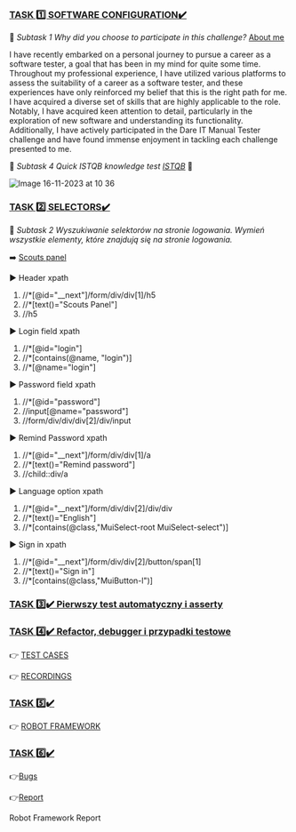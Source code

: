 ### <ins>TASK 1️⃣  SOFTWARE CONFIGURATION✔️<ins>


 🔹 *Subtask 1 Why did you choose to participate in this challenge?* [About me](https://github.com/AgataSzafranek/AgataSzafranek)

I have recently embarked on a personal journey to pursue a career as a software tester, a goal that has been in my mind for quite some time. Throughout my professional experience, I have utilized various platforms to assess the suitability of a career as a software tester, and these experiences have only reinforced my belief that this is the right path for me. I have acquired a diverse set of skills that are highly applicable to the role. Notably, I have acquired keen attention to detail, particularly in the exploration of new software and understanding its functionality. Additionally, I have actively participated in the Dare IT Manual Tester challenge and have found immense enjoyment in tackling each challenge presented to me.

 🔹 *Subtask 4 Quick ISTQB knowledge test [ISTQB](https://getistqb.com/quiz-purpurowy/)* 💪 

![Image 16-11-2023 at 10 36](https://github.com/AgataSzafranek/AT_challenge/assets/142822653/95067e3c-d341-4c1c-86d0-afeb85728058)

### <ins>TASK 2️⃣  SELECTORS✔️ <ins>

 🔹 *Subtask 2 Wyszukiwanie selektorów na stronie logowania. Wymień wszystkie elementy, które znajdują się na stronie logowania.*

➡️ [Scouts panel](https://scouts-test.futbolkolektyw.pl/en/login?redirected=true)

▶️ Header xpath

1. //*[@id="__next"]/form/div/div[1]/h5
2. //*[text()="Scouts Panel"]
3. //h5

▶️ Login field xpath

1. //*[@id="login"]
2. //*[contains(@name, "login")]
3. //*[@name="login"]

▶️ Password field xpath

1. //*[@id="password"]
2. //input[@name="password"]
3. //form/div/div/div[2]/div/input

▶️ Remind Password xpath

1. //*[@id="__next"]/form/div/div[1]/a
2. //*[text()="Remind password"]
3. //child::div/a

▶️ Language option xpath

1. //*[@id="__next"]/form/div/div[2]/div/div
2. //*[text()="English"]
3. //*[contains(@class,"MuiSelect-root MuiSelect-select")]

▶️ Sign in xpath

1. //*[@id="__next"]/form/div/div[2]/button/span[1]
2. //*[text()="Sign in"]
3. //*[contains(@class,"MuiButton-l")]

### <ins>TASK 3️⃣✔️ Pierwszy test automatyczny i asserty<ins>

### <ins>TASK 4️⃣✔️ Refactor, debugger i przypadki testowe<ins>

 👉 [TEST CASES](https://docs.google.com/spreadsheets/d/18uzr6ucxtG9a9PCscwYYOm3jA0a8fOsPLn5ujn20vEk/edit#gid=0)

 👉 [RECORDINGS](https://drive.google.com/drive/folders/1_AB0M3vQ_nntUQGqkA2PsLc6BX76-Kn0?usp=share_link)

### <ins>TASK 5️⃣✔️<ins>

 👉 [ROBOT FRAMEWORK](https://github.com/AgataSzafranek/panelscoutrobotframework/tree/master)

### <ins>TASK 6️⃣✔️<ins>

👉[Bugs](https://docs.google.com/spreadsheets/d/1sz7JmWH-VEjkENVepYIG_Id-twTffMGfgeLShI9YmYo/edit#gid=0)

👉[Report](https://docs.google.com/spreadsheets/d/1-NKHeQ1XQVNPYLpqmWpKUwlHJ28KjiDBAAzDv9L87nA/edit#gid=0)

Robot Framework Report

